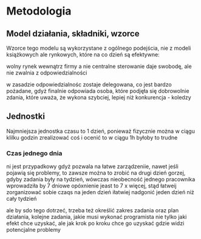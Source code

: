 # Metodologia





## Model działania, składniki, wzorce

Wzorce tego modelu są wykorzystane z ogólnego podejścia, nie z modeli książkowych 
ale rynkowych, które na co dzień są efektywne:

wolny rynek wewnątrz firmy a nie centralne sterowanie
daje swobodę, ale nie zwalnia z  odpowiedzialności

w zasadzie odpowiedzialnośc zostaje delegowana, co jest bardzo pożadane, gdyż finalnie
odpowiada osoba, które podjęła się dobrowolnie zdania, które
uważa, że wykona szybciej, lepiej niż konkurencja - koledzy

## Jednostki

Najmniejsza jednostka czasu to 1 dzień,
ponieważ fizycznie można w ciągu klilku godzin zrealizować coś i ocenić to
w ciągu 1h byłoby to trudne

### Czas jednego dnia
ni jest przypadkowy gdyż pozwala na łatwe zarządzeniie, nawet jeśli pojawią się problemy, to zawsze można to zrobić na drugi dzień
gorzej, gdyby zadania były na tydzień, wówczas nieobecność jednego pracownika wprowadziła by 7 dniowe opóxnienie
jeast to 7 x więcej, stąd
łatweij zorganizować sobie czaqs na jeden dzień iłatwiej nadgonić jeden dzień niż cały tydzień

ale by sdo tego dotrzeć, trzeba też określić zakres zadania
oraz plan działania, kolejne zadania, jakie musi wykonać programista
nie tylko jaki efekt chce uzyskać, ale jak krok po kroku chce go uzyskać
gdzie widzi potencjalne problemy

